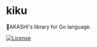 # kiku
🌼AKASHI's library for Go language.

[![License](https://img.shields.io/github/license/hapoon/kiku)](https://raw.githubusercontent.com/hapoon/kiku/main/LICENSE)

